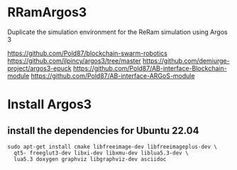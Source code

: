 # RRamArgos3
Duplicate the simulation environment for the ReRam simulation using Argos 3

https://github.com/Pold87/blockchain-swarm-robotics
https://github.com/ilpincy/argos3/tree/master
https://github.com/demiurge-project/argos3-epuck
https://github.com/Pold87/AB-interface-Blockchain-module
https://github.com/Pold87/AB-interface-ARGoS-module

# Install Argos3
## install the dependencies for Ubuntu 22.04
```
sudo apt-get install cmake libfreeimage-dev libfreeimageplus-dev \
  qt5- freeglut3-dev libxi-dev libxmu-dev liblua5.3-dev \
  lua5.3 doxygen graphviz libgraphviz-dev asciidoc
```

